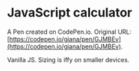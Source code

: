 # JavaScript calculator

A Pen created on CodePen.io. Original URL: [https://codepen.io/giana/pen/GJMBEv](https://codepen.io/giana/pen/GJMBEv).

Vanilla JS. Sizing is iffy on smaller devices.
